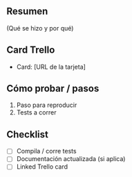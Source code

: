 ## Resumen
(Qué se hizo y por qué)

## Card Trello
- Card: [URL de la tarjeta]

## Cómo probar / pasos
1. Paso para reproducir
2. Tests a correr

## Checklist
- [ ] Compila / corre tests
- [ ] Documentación actualizada (si aplica)
- [ ] Linked Trello card